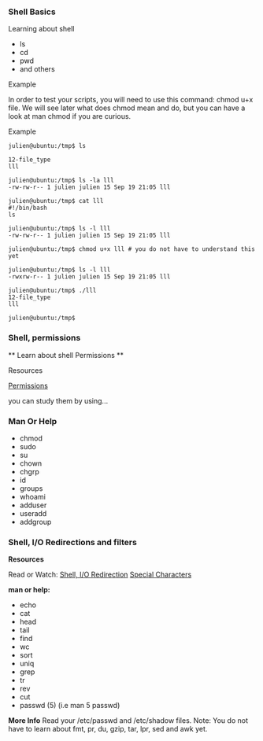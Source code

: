 ### Shell Basics

Learning about shell

- ls 
- cd
- pwd
- and others

Example

In order to test your scripts, you will need to use this command: chmod u+x file.
We will see later what does chmod mean and do, but you can have a look at man chmod if you are curious.

Example

```
julien@ubuntu:/tmp$ ls

12-file_type
lll

julien@ubuntu:/tmp$ ls -la lll
-rw-rw-r-- 1 julien julien 15 Sep 19 21:05 lll

julien@ubuntu:/tmp$ cat lll
#!/bin/bash
ls

julien@ubuntu:/tmp$ ls -l lll
-rw-rw-r-- 1 julien julien 15 Sep 19 21:05 lll

julien@ubuntu:/tmp$ chmod u+x lll # you do not have to understand this yet

julien@ubuntu:/tmp$ ls -l lll
-rwxrw-r-- 1 julien julien 15 Sep 19 21:05 lll

julien@ubuntu:/tmp$ ./lll
12-file_type
lll

julien@ubuntu:/tmp$

```

### Shell, permissions

** Learn about shell Permissions **

Resources

[Permissions](https://intranet.alxswe.com/rltoken/aQmRB6ms-SDHUhqY0Rsa3g)

you can study them by using...

### Man Or Help

- chmod
- sudo
- su
- chown
- chgrp
- id
- groups
- whoami
- adduser
- useradd
- addgroup

### Shell, I/O Redirections and filters

**Resources**

Read or Watch:
[Shell, I/O Redirection](https://intranet.alxswe.com/rltoken/fGOQQXRKbvOcd1qLRxHzLQ)
[Special Characters](https://intranet.alxswe.com/rltoken/c1pz13vke3HPH0S8iALbtw)

**man or help:**

- echo
- cat
- head
- tail
- find
- wc
- sort
- uniq
- grep
- tr
- rev
- cut
- passwd (5) (i.e man 5 passwd)

**More Info**
Read your /etc/passwd and /etc/shadow files.
Note: You do not have to learn about fmt, pr, du, gzip, tar, lpr, sed and awk yet.
